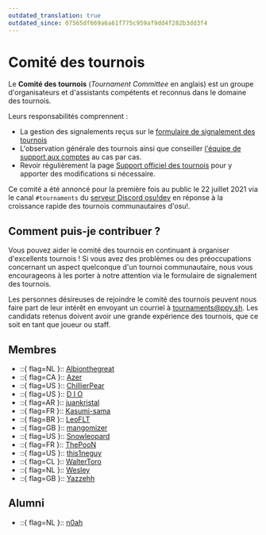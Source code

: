 ```yaml
---
outdated_translation: true
outdated_since: 07565df669a6a61f775c959af9dd4f282b3dd3f4
---
```


# Comité des tournois

Le **Comité des tournois** (*Tournament Committee* en anglais) est un groupe d'organisateurs et d'assistants compétents et reconnus dans le domaine des tournois.

Leurs responsabilités comprennent :

- La gestion des signalements reçus sur le [formulaire de signalement des tournois](https://pif.ephemeral.ink/tournament-reports)
- L'observation générale des tournois ainsi que conseiller [l'équipe de support aux comptes](/wiki/People/Account_support_team) au cas par cas.
- Revoir régulièrement la page [Support officiel des tournois](/wiki/Tournaments/Official_support) pour y apporter des modifications si nécessaire.

Ce comité a été annoncé pour la première fois au public le 22 juillet 2021 via le canal `#tournaments` du [serveur Discord osu!dev](https://discord.com/invite/ppy) en réponse à la croissance rapide des tournois communautaires d'osu!.

## Comment puis-je contribuer ?

Vous pouvez aider le comité des tournois en continuant à organiser d'excellents tournois ! Si vous avez des problèmes ou des préoccupations concernant un aspect quelconque d'un tournoi communautaire, nous vous encourageons à les porter à notre attention via le formulaire de signalement des tournois.

Les personnes désireuses de rejoindre le comité des tournois peuvent nous faire part de leur intérêt en envoyant un courriel à [tournaments@ppy.sh](mailto:tournaments@ppy.sh). Les candidats retenus doivent avoir une grande expérience des tournois, que ce soit en tant que joueur ou staff.

## Membres

- ::{ flag=NL }:: [Albionthegreat](https://osu.ppy.sh/users/9853595)
- ::{ flag=CA }:: [Azer](https://osu.ppy.sh/users/2155578)
- ::{ flag=US }:: [ChillierPear](https://osu.ppy.sh/users/9501251)
- ::{ flag=US }:: [D I O](https://osu.ppy.sh/users/3958619)
- ::{ flag=AR }:: [juankristal](https://osu.ppy.sh/users/443656)
- ::{ flag=FR }:: [Kasumi-sama](https://osu.ppy.sh/users/6177263)
- ::{ flag=BR }:: [LeoFLT](https://osu.ppy.sh/users/3668779)
- ::{ flag=GB }:: [mangomizer](https://osu.ppy.sh/users/1893718)
- ::{ flag=US }:: [Snowleopard](https://osu.ppy.sh/users/3790227)
- ::{ flag=FR }:: [ThePooN](https://osu.ppy.sh/users/718454)
- ::{ flag=US }:: [this1neguy](https://osu.ppy.sh/users/1797189)
- ::{ flag=CL }:: [WalterToro](https://osu.ppy.sh/users/5281416)
- ::{ flag=NL }:: [Wesley](https://osu.ppy.sh/users/2407265)
- ::{ flag=GB }:: [Yazzehh](https://osu.ppy.sh/users/7068973)

## Alumni

- ::{ flag=NL }:: [n0ah](https://osu.ppy.sh/users/3086393)
